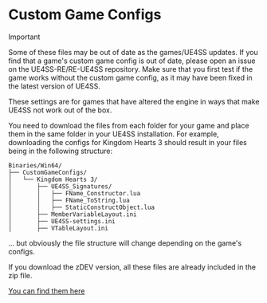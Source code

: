 # Custom Game Configs

> [!IMPORTANT]
> Some of these files may be out of date as the games/UE4SS updates. If you find that a game's custom game config is out of date, please open an issue on the UE4SS-RE/RE-UE4SS repository. Make sure that you first test if the game works without the custom game config, as it may have been fixed in the latest version of UE4SS.

These settings are for games that have altered the engine in ways that make UE4SS not work out of the box.  

You need to download the files from each folder for your game and place them in the same folder in your UE4SS installation. For example, downloading the configs for Kingdom Hearts 3 should result in your files being in the following structure:

```
Binaries/Win64/
├── CustomGameConfigs/
│   └── Kingdom Hearts 3/
│       ├── UE4SS_Signatures/
│       │   ├── FName_Constructor.lua
│       │   ├── FName_ToString.lua
│       │   ├── StaticConstructObject.lua
│       ├── MemberVariableLayout.ini
│       ├── UE4SS-settings.ini
│       ├── VTableLayout.ini
```

... but obviously the file structure will change depending on the game's configs.

If you download the zDEV version, all these files are already included in the zip file.

[You can find them here](https://github.com/UE4SS-RE/RE-UE4SS/tree/main/assets/CustomGameConfigs)